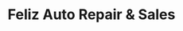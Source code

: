 ---
title: "Feliz Auto Repair & Sales"
url: /bethlehem/feliz-auto-repair-and-sales/
shop: car repair
---